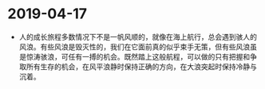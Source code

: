# 2019-04-17

- 人的成长旅程多数情况下不是一帆风顺的，就像在海上航行，总会遇到骇人的风浪。有些风浪是毁灭性的，我们在它面前真的似乎束手无策，但有些风浪虽是惊涛骇浪，可任有一搏的机会。既然踏上这般航程，可以做的只有把握和争取所有生存的机会，在风平浪静时保持正确的方向，在大浪突起时保持冷静与沉着。